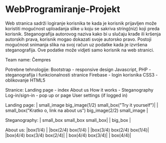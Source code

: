 # WebProgramiranje-Projekt
Web stranica sadrži logiranje korisnika te kada je korisnik prijavljen može 
koristiti mogućnost uploadanja slike u koju se sakriva string(niz) koji preda korisnik. 
Steganografija autorovog naziva kako bi u slučaju krađe ili kršenja autorskih prava,
korisnik mogao dokazati svoje autorsko pravo. Postoji mogućnost snimanja slika na svoj 
račun uz podatke kada je izvršena steganografija. Ove podatke može vidjeti samo korisnik 
na web stranici.

Team name: Čempres

Potrebne tehnologije: Bootstrap - responsive design
                            Javascript, PHP - steganografija i funkcionalnosti stranice
                            Firebase - login korisnika
                            CSS3 - oblikovanje
                            HTML5

Stranice:   Landing page - index
            About us
            How it works - Steganography
            Log-in/sign-in - pop up or page
            User settings (if logged in)

Landing page:   | small_image                                big_image(1/2)         small_box("Try it yourself")|
                | small_box("Kratko o, link na about us")    big_image(2/2)                 small_image         |

Steganography:  | small_box     small_box       small_box|
                |               big_box                  |

About us:       |box(1/4)                                |
                |box(2/4)       box(1/4)                 |
                |box(3/4)       box(2/4)         box(1/4)|
                |box(4/4)       box(3/4)         box(2/4)|
                |               box(4/4)         box(3/4)|
                |                                box(4/4)|
